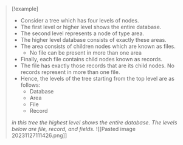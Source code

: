 >[!example] 
>- Consider a tree which has four levels of nodes.
>- The first level or higher level shows the entire database.
>- The second level represents a node of type area.
>- The higher level database consists of exactly these areas.
>- The area consists of children nodes which are known as files.
>	- No file can be present in more than one area
>- Finally, each file contains child nodes known as records.
>- The file has exactly those records that are its child nodes. No records represent in more than one file.
>- Hence, the levels of the tree starting from the top level are as follows:
>	- Database
>	- Area
>	- File
>	- Record
>
>*in this tree the highest level shows the entire database. The levels below are file, record, and fields.*
![[Pasted image 20231127111426.png]]